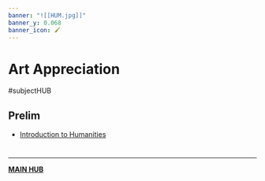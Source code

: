 ```yaml
---
banner: "![[HUM.jpg]]"
banner_y: 0.068
banner_icon: 🖌️
---
```

# Art Appreciation
#subjectHUB 

## Prelim
- [Introduction to Humanities](IntroHUM.md)

# 
---
**[MAIN HUB](main)**